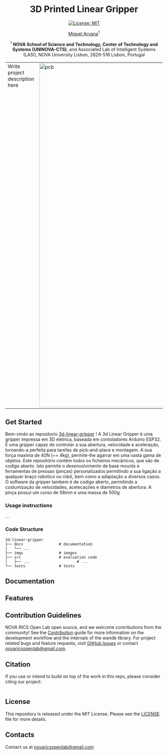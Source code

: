 <div  align="center"> 

# 3D Printed Linear Gripper
[![License: MIT](https://img.shields.io/badge/License-MIT-red.svg)](https://opensource.org/licenses/MIT)

[Miguel Arvana](https://scholar.google.com/citations?user=UBvr388AAAAJ&hl=pt-PT)<sup>1</sup>

<sup>1</sup> **NOVA School of Science and Technology, Center of Technology and Systems (UNINOVA-CTS)**,
and Associated Lab of Intelligent Systems (LASI), NOVA University
Lisbon, 2829-516 Lisbon, Portugal

<table>
  <tr>
    <td style="vertical-align: top;">
      Write project description here
    </td>
    <td style="vertical-align: top;">
      <img style="width: 1100px" src="imgs/PCB_4.jpg" alt="pcb" width="200"/>
    </td>
  </tr>
</table>

</div>

## Get Started
Bem-vindo ao repositorio [3d-linear-gripper](https://github.com/NOVA-RICS-Open-Lab/3d-linear-gripper/blob/main/README.md) ! A 3d Linear Gripper é uma gripper impressa em 3D eletrica, baseada em contoladores Arduino ESP32. É uma gripper capaz de controlar a sua abertura, velocidade e aceleração, tornando-a perfeita para tarefas de pick-and-place e montagem. A sua força maxima de 40N (~= 4kg), permite-lhe agarrar em uma vasta gama de objetos.
Este repositório contém todos os ficheiros mecânicos, que são de codigo aberto. Isto permite o desenvolvimento de base mounts e ferramentas de pressao (pinças) personalizados permitindo a sua ligação a qualquer braço robotico ou robô, bem como a adaptação a diversos casos. 
O software da gripper tambem é de codigo aberto, permitindo a costumização de velocidades, acelecações e diametros de abertura.
A pinça possui um curso de 58mm e uma massa de 500g


### Usage instructions
...

### Code Structure
```
3d-linear-gripper        
├── docs                # documentation
│   └── ...
├── imgs                # images
├── src                 # evaluation code
│   ├── ...                     # ...
└── tests               # tests
```
## Documentation

## Features

## Contribution Guidelines
NOVA RICS Open Lab open source, and we welcome contributions from the community! See the [Contribution](CONTRIBUTING.md) guide for more information on the development workflow and the internals of the wandb library. For project related bugs and feature requests, visit [GitHub Issues](https://github.com/NOVA-RICS-Open-Lab/3d-linear-gripper/issues) or contact novaricsopenlab@gmail.com.

## Citation
If you use or intend to build on top of  the work in this repo, please consider citing our project:
```bibtex
```

## License
This repository is released under the MIT License. Please see the [LICENSE](LICENSE) file for more details.

## Contacts
Contact us at novaricsopenlab@gmail.com
